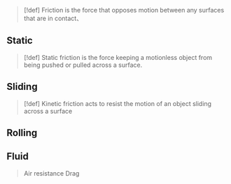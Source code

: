 > [!def]
> Friction is the force that opposes motion between any surfaces that are in contact、

## Static
> [!def]
> Static friction is the force keeping a motionless object from being pushed or pulled across a surface.

## Sliding
> [!def]
> Kinetic friction acts to resist the motion of an object sliding across a surface

## Rolling

## Fluid

> Air resistance
> Drag

